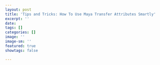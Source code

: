 ```yaml
---
layout: post
title: 'Tips and Tricks: How To Use Maya Transfer Attributes Smartly'
excerpt: ''
date: 
tags: []
categories: []
image: ''
image-sm: ''
featured: true
showtags: false

---
```

